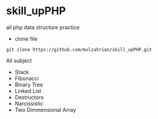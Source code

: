 # skill_upPHP

all php data structure practice
- clone file


```
git clone https://github.com/mulzahrian/skill_upPHP.git
```

All subject
- Stack
- Fibonacci
- Binary Tree
- Linked List
- Destructors
- Narcissistic
- Two Dimmensional Array

